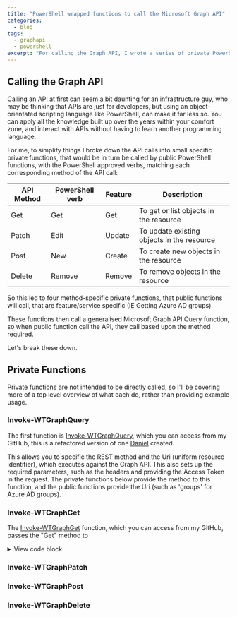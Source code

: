 ```yaml
---
title: "PowerShell wrapped functions to call the Microsoft Graph API"
categories:
  - blog
tags:
  - graphapi
  - powershell
excerpt: "For calling the Graph API, I wrote a series of private PowerShell functions, that public PowerShell functions will call to do the work..."
---
```

## Calling the Graph API
Calling an API at first can seem a bit daunting for an infrastructure guy, who may be thinking that APIs are just for developers, but using an object-orientated scripting language like PowerShell, can make it far less so. You can apply all the knowledge built up over the years within your comfort zone, and interact with APIs without having to learn another programming language.

For me, to simplify things I broke down the API calls into small specific private functions, that would be in turn be called by public PowerShell functions, with the PowerShell approved verbs, matching each corresponding method of the API call:

| API Method | PowerShell verb | Feature | Description                                |
| ---------- | --------------- | ------- | ------------------------------------------ |
| Get        | Get             | Get     | To get or list objects in the resource     |
| Patch      | Edit            | Update  | To update existing objects in the resource |
| Post       | New             | Create  | To create new objects in the resource      |
| Delete     | Remove          | Remove  | To remove objects in the resource          |

So this led to four method-specific private functions, that public functions will call, that are feature/service specific (IE Getting Azure AD groups).

These functions then call a generalised Microsoft Graph API Query function, so when public function call the API, they call based upon the method required.

Let's break these down.

## Private Functions
Private functions are not intended to be directly called, so I'll be covering more of a top level overview of what each do, rather than providing example usage.

### Invoke-WTGraphQuery
The first function is [Invoke-WTGraphQuery][function-query], which you can access from my GitHub, this is a refactored version of one [Daniel][dan-blog] created.

This allows you to specific the REST method and the Uri (uniform resource identifier), which executes against the Graph API. This also sets up the required parameters, such as the headers and providing the Access Token in the request. The private functions below provide the method to this function, and the public functions provide the Uri (such as 'groups' for Azure AD groups).

### Invoke-WTGraphGet
The [Invoke-WTGraphGet][function-get] function, which you can access from my GitHub, passes the "Get" method to 

<details>
  <summary>View code block</summary>

```powershell
function Invoke-WTGraphGet {
    [cmdletbinding()]
    param (
        [parameter(
            Mandatory = $false,
            ValueFromPipeLineByPropertyName = $true,
            HelpMessage = "The access token, obtained from executing Get-WTGraphAccessToken"
        )]
        [string]$AccessToken,
        [parameter(
            Mandatory = $false,
            ValueFromPipeLineByPropertyName = $true,
            HelpMessage = "Specify whether to exclude features in preview, a production API version will then be used instead"
        )]
        [switch]$ExcludePreviewFeatures,
        [parameter(
            Mandatory = $false,
            ValueFromPipeLineByPropertyName = $true,
            ValueFromPipeLine = $true,
            HelpMessage = "The specific record ids to be returned"
        )]
        [Alias("id")]
        [string[]]$IDs,
        [parameter(
            Mandatory = $false,
            ValueFromPipeLineByPropertyName = $true,
            HelpMessage = "The uniform resource indicator"
        )]
        [string]$Uri,
        [parameter(
            Mandatory = $false,
            ValueFromPipeLineByPropertyName = $true,
            HelpMessage = "The optional tags that could be evaluated in the response"
        )]
        [string[]]$Tags,
        [parameter(
            Mandatory = $false,
            ValueFromPipeLineByPropertyName = $true,
            HelpMessage = "The activity being performed"
        )]
        [string]$Activity
    )
    Begin {
        try {
            # Function definitions
            $Functions = @(
                "GraphAPI\Private\Invoke-WTGraphQuery.ps1"
                "Toolkit\Public\Invoke-WTPropertyTagging.ps1"
            )

            # Function dot source
            foreach ($Function in $Functions) {
                . $Function
            }

            # Variables
            $Method = "Get"
            $Counter = 1
            $PropertyToTag = "DisplayName"
            
            # Output current activity
            Write-Host $Activity
        }
        catch {
            Write-Error -Message $_.Exception
            throw $_.exception
        }
    }
    Process {
        try {
            if ($AccessToken) {

                # Build parameters
                $Parameters = @{
                    Method = $Method
                }

                # Change the API version if features in preview are to be excluded
                if ($ExcludePreviewFeatures) {
                    $Parameters.Add("ExcludePreviewFeatures", $true)
                }
                
                # If specific policies are specified, get each, otherwise, get all policies
                if ($IDs) {
                    $QueryResponse = foreach ($ID in $IDs) {
                        
                        # Output progress
                        if ($IDs.count -gt 1) {
                            Write-Host "Processing Query $Counter of $($IDs.count) with ID: $ID"
                                                
                            # Create progress bar
                            $PercentComplete = (($counter / $IDs.count) * 100)
                            Write-Progress -Activity $Activity `
                                -PercentComplete $PercentComplete `
                                -CurrentOperation $ID
                        }
                        else {
                            Write-Host "Processing Query with ID: $ID"
                        }

                        # Increment counter
                        $counter++

                        # Get Query
                        $AccessToken | Invoke-WTGraphQuery `
                            @Parameters `
                            -Uri $Uri/$ID
                    }
                }
                else {
                    $QueryResponse = $AccessToken | Invoke-WTGraphQuery `
                        @Parameters `
                        -Uri $Uri
                }

                # If there is a response, and tags are defined, evaluate the query response for tags, else return without tagging
                if ($QueryResponse) {
                    if ($Tags) {
                        Invoke-WTPropertyTagging -Tags $Tags -QueryResponse $QueryResponse -PropertyToTag $PropertyToTag
                    }
                    else {
                        $QueryResponse
                    }
                }
            }
            else {
                $ErrorMessage = "No access token specified, obtain an access token object from Get-WTGraphAccessToken"
                Write-Error $ErrorMessage
                throw $ErrorMessage
            }
        }
        catch {
            Write-Error -Message $_.Exception
            throw $_.exception
        }
    }
    End {
        try {
            
        }
        catch {
            Write-Error -Message $_.Exception
            throw $_.exception
        }
    }
}
```

</details>

### Invoke-WTGraphPatch



### Invoke-WTGraphPost

### Invoke-WTGraphDelete


[dan-blog]: https://danielchronlund.com/2020/11/26/azure-ad-conditional-access-policy-design-baseline-with-automatic-deployment-support/
[function-get]: https://github.com/wesley-trust/GraphAPI/blob/main/Private/Invoke-WTGraphGet.ps1
[function-patch]: https://github.com/wesley-trust/GraphAPI/blob/main/Private/Invoke-WTGraphPatch.ps1
[function-post]: https://github.com/wesley-trust/GraphAPI/blob/main/Private/Invoke-WTGraphPost.ps1
[function-delete]: https://github.com/wesley-trust/GraphAPI/blob/main/Private/Invoke-WTGraphDelete.ps1
[function-query]: https://github.com/wesley-trust/GraphAPI/blob/main/Private/Invoke-WTGraphQuery.ps1